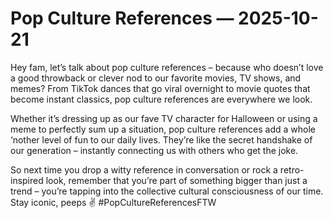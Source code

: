 # Pop Culture References — 2025-10-21

Hey fam, let’s talk about pop culture references – because who doesn’t love a good throwback or clever nod to our favorite movies, TV shows, and memes? From TikTok dances that go viral overnight to movie quotes that become instant classics, pop culture references are everywhere we look.

Whether it’s dressing up as our fave TV character for Halloween or using a meme to perfectly sum up a situation, pop culture references add a whole ‘nother level of fun to our daily lives. They’re like the secret handshake of our generation – instantly connecting us with others who get the joke.

So next time you drop a witty reference in conversation or rock a retro-inspired look, remember that you’re part of something bigger than just a trend – you’re tapping into the collective cultural consciousness of our time. Stay iconic, peeps ✌️ #PopCultureReferencesFTW
